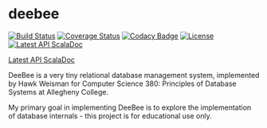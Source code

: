 deebee
======

[![Build Status](https://img.shields.io/travis/hawkw/deebee.svg?style=flat)](https://travis-ci.org/hawkw/deebee) [![Coverage Status](https://img.shields.io/coveralls/hawkw/deebee.svg?style=flat)](https://coveralls.io/r/hawkw/deebee?branch=master) [![Codacy Badge](https://www.codacy.com/project/badge/fe96e4f42b3a448fb8027a1fa4ce3c68)](https://www.codacy.com/public/hawkweisman/deebee) [![License](http://img.shields.io/:license-mit-blue.svg?style=flat)](http://doge.mit-license.org) [![Latest API ScalaDoc](http://img.shields.io/badge/API-latest-brightgreen.svg?style=flat)](http://hawkw.github.io/deebee/api/index.html#deebee.package)

[Latest API ScalaDoc](http://hawkw.github.io/deebee/api/index.html#deebee.package)

DeeBee is a very tiny relational database management system, implemented by Hawk Weisman for Computer Science 380: Principles of Database Systems at Allegheny College.

My primary goal in implementing DeeBee is to explore the implementation of database internals - this project is for educational use only.
